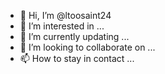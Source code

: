 - 👋 Hi, I’m @ltoosaint24
- 👀 I’m interested in ...
- 🌱 I’m currently updating ...
- 💞️ I’m looking to collaborate on ...
- 📫 How to stay in contact ...

<!---
ltoosaint24/ltoosaint24 is a ✨ special ✨ repository because its `README.md` (this file) appears on your GitHub profile.
You can click the Preview link to take a look at your changes.
--->
